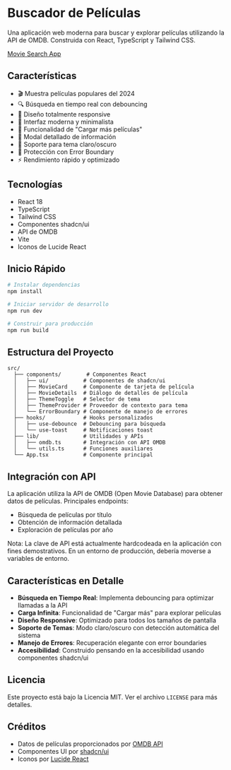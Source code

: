 # Buscador de Películas

Una aplicación web moderna para buscar y explorar películas utilizando la API de OMDB. Construida con React, TypeScript y Tailwind CSS.

[Movie Search App](https://moviesearchibdm.netlify.app/)

## Características

- 🎬 Muestra películas populares del 2024
- 🔍 Búsqueda en tiempo real con debouncing
- 📱 Diseño totalmente responsive
- 🎨 Interfaz moderna y minimalista
- 🔄 Funcionalidad de "Cargar más películas"
- 📝 Modal detallado de información
- 🌙 Soporte para tema claro/oscuro
- 🎯 Protección con Error Boundary
- ⚡ Rendimiento rápido y optimizado

## Tecnologías

- React 18
- TypeScript
- Tailwind CSS
- Componentes shadcn/ui
- API de OMDB
- Vite
- Iconos de Lucide React

## Inicio Rápido

```bash
# Instalar dependencias
npm install

# Iniciar servidor de desarrollo
npm run dev

# Construir para producción
npm run build
```

## Estructura del Proyecto

```
src/
  ├── components/        # Componentes React
  │   ├── ui/           # Componentes de shadcn/ui
  │   ├── MovieCard     # Componente de tarjeta de película
  │   ├── MovieDetails  # Diálogo de detalles de película
  │   ├── ThemeToggle   # Selector de tema
  │   ├── ThemeProvider # Proveedor de contexto para tema
  │   └── ErrorBoundary # Componente de manejo de errores
  ├── hooks/            # Hooks personalizados
  │   ├── use-debounce  # Debouncing para búsqueda
  │   └── use-toast     # Notificaciones toast
  ├── lib/              # Utilidades y APIs
  │   ├── omdb.ts       # Integración con API OMDB
  │   └── utils.ts      # Funciones auxiliares
  └── App.tsx           # Componente principal
```

## Integración con API

La aplicación utiliza la API de OMDB (Open Movie Database) para obtener datos de películas. Principales endpoints:

- Búsqueda de películas por título
- Obtención de información detallada
- Exploración de películas por año

Nota: La clave de API está actualmente hardcodeada en la aplicación con fines demostrativos. En un entorno de producción, debería moverse a variables de entorno.

## Características en Detalle

- **Búsqueda en Tiempo Real**: Implementa debouncing para optimizar llamadas a la API
- **Carga Infinita**: Funcionalidad de "Cargar más" para explorar películas
- **Diseño Responsive**: Optimizado para todos los tamaños de pantalla
- **Soporte de Temas**: Modo claro/oscuro con detección automática del sistema
- **Manejo de Errores**: Recuperación elegante con error boundaries
- **Accesibilidad**: Construido pensando en la accesibilidad usando componentes shadcn/ui

## Licencia

Este proyecto está bajo la Licencia MIT. Ver el archivo `LICENSE` para más detalles.

## Créditos

- Datos de películas proporcionados por [OMDB API](http://www.omdbapi.com/)
- Componentes UI por [shadcn/ui](https://ui.shadcn.com/)
- Iconos por [Lucide React](https://lucide.dev/)